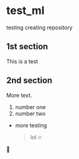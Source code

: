# test_ml
testing creating repository
## 1st section
This is a test

## 2nd section
More text.
1. number one
2. number two

- more testing

  > lol
🔥


🖤
